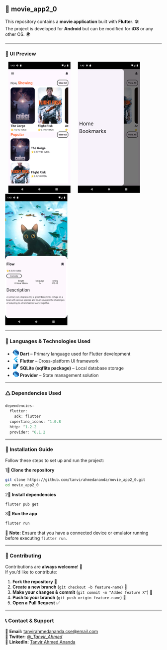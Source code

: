 ## **📱 movie_app2_0**
This repository contains a **movie application** built with **Flutter**. 🛠️  
The project is developed for **Android** but can be modified for **iOS** or any other OS. 🌍

---

### **🎨 UI Preview**
<p align="left">
  <img src="./images/homepage.png" width="200" title="Dark Mode UI" hspace="10"/>
  <img src="./images/drawer.png" width="200" title="Dark Mode UI" hspace="10"/>
  <img src="./images/movieinfo.png" width="200" title="Light Mode UI"/>
</p>  

---

### **💪 Languages & Technologies Used**

- <img src="./icons/dart.png" width="20"> **Dart** – Primary language used for Flutter development  
- <img src="./icons/flutter.png" width="20"> **Flutter** – Cross-platform UI framework  
- <img src="./icons/sqlite.png" width="20"> **SQLite (sqflite package)** – Local database storage  
- <img src="./icons/dart.png" width="20"> **Provider** – State management solution  

---

### **🛆 Dependencies Used**
```Dart
dependencies:
  flutter:
    sdk: flutter
  cupertino_icons: ^1.0.8
  http: ^1.2.2
  provider: ^6.1.2
```

---

### **👅 Installation Guide**
Follow these steps to set up and run the project:

1⃣ **Clone the repository**
```sh
git clone https://github.com/tanvirahmedananda/movie_app2_0.git
cd movie_app2_0
```

2⃣ **Install dependencies**
```sh
flutter pub get
```

3⃣ **Run the app**
```sh
flutter run
```

🚨 **Note:** Ensure that you have a connected device or emulator running before executing `flutter run`.

---

### **🌟 Contributing**
Contributions are **always welcome**! 🎉  
If you’d like to contribute:

1. **Fork the repository** 🍴
2. **Create a new branch** (`git checkout -b feature-name`) 🌿
3. **Make your changes & commit** (`git commit -m "Added feature X"`) 📌
4. **Push to your branch** (`git push origin feature-name`) 🚀
5. **Open a Pull Request** ✅

---

### **📞 Contact & Support**
📧 **Email:** tanvirahmedananda.cse@email.com  
👖 **Twitter:** [@__Tanvir_Ahmed_](https://x.com/__Tanvir_Ahmed_)  
📘 **LinkedIn:** [Tanvir Ahmed Ananda](https://www.linkedin.com/in/tanvir-ahmed-ananda-1480992b2)  